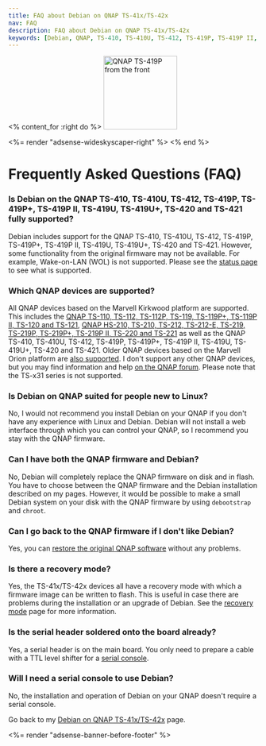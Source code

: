 ```yaml
---
title: FAQ about Debian on QNAP TS-41x/TS-42x
nav: FAQ
description: FAQ about Debian on QNAP TS-41x/TS-42x
keywords: [Debian, QNAP, TS-410, TS-410U, TS-412, TS-419P, TS-419P II, TS-419U, TS-420, TS-421, FAQ, frequently asked questions, help, troubleshooting]
---
```


<% content_for :right do %>
<img src = "../images/r_qnap_ts419p.jpg" class="border" alt="QNAP TS-419P from the front" width="148" height="148" />

<%= render "adsense-wideskyscaper-right" %>
<% end %>

<h1>Frequently Asked Questions (FAQ)</h1>

<h3>Is Debian on the QNAP TS-410, TS-410U, TS-412, TS-419P, TS-419P+, TS-419P II, TS-419U, TS-419U+, TS-420 and TS-421 fully supported?</h3>

Debian includes support for the QNAP TS-410, TS-410U, TS-412, TS-419P,
TS-419P+, TS-419P II, TS-419U, TS-419U+, TS-420 and TS-421.  However, some
functionality from the original firmware may not be available.  For
example, Wake-on-LAN (WOL) is not supported.  Please see the <a href =
"../status/">status page</a> to see what is supported.

<h3>Which QNAP devices are supported?</h3>

All QNAP devices based on the Marvell Kirkwood platform are supported.
This includes the <a href = "../../ts-119/">QNAP TS-110, TS-112, TS-112P, TS-119,
TS-119P+, TS-119P II, TS-120 and TS-121</a>, <a href = "../../ts-219/">QNAP HS-210, TS-210, TS-212, TS-212-E, TS-219,
TS-219P, TS-219P+, TS-219P II, TS-220 and TS-221</a> as well as the QNAP TS-410, TS-410U,
TS-412, TS-419P, TS-419P+, TS-419P II, TS-419U, TS-419U+, TS-420 and TS-421.  Older QNAP devices based
on the Marvell Orion platform are <a href = "/debian/orion/qnap/">also
supported</a>.  I don't support any other QNAP devices, but you may find
information and help <a href =
"http://forum.qnap.com/viewforum.php?f=147">on the QNAP forum</a>.  Please
note that the TS-x31 series is not supported.

<h3>Is Debian on QNAP suited for people new to Linux?</h3>

No, I would not recommend you install Debian on your QNAP if you don't have
any experience with Linux and Debian.  Debian will not install a web
interface through which you can control your QNAP, so I recommend you stay
with the QNAP firmware.

<h3>Can I have both the QNAP firmware and Debian?</h3>

No, Debian will completely replace the QNAP firmware on disk and in flash.
You have to choose between the QNAP firmware and the Debian installation
described on my pages.  However, it would be possible to make a small
Debian system on your disk with the QNAP firmware by using `debootstrap`
and `chroot`.

<h3>Can I go back to the QNAP firmware if I don't like Debian?</h3>

Yes, you can <a href = "../deinstall/">restore the original QNAP
software</a> without any problems.

<h3>Is there a recovery mode?</h3>

Yes, the TS-41x/TS-42x devices all have a recovery mode with which a firmware
image can be written to flash.  This is useful in case there are problems
during the installation or an upgrade of Debian.  See the <a href =
"../recovery/">recovery mode</a> page for more information.

<h3>Is the serial header soldered onto the board already?</h3>

Yes, a serial header is on the main board.  You only need to prepare a
cable with a TTL level shifter for a <a href = "../serial/">serial
console</a>.

<h3>Will I need a serial console to use Debian?</h3>

No, the installation and operation of Debian on your QNAP doesn't require a
serial console.

Go back to my <a href = "..">Debian on QNAP TS-41x/TS-42x</a> page.

<div class="bbf">
<%= render "adsense-banner-before-footer" %>
</div>

